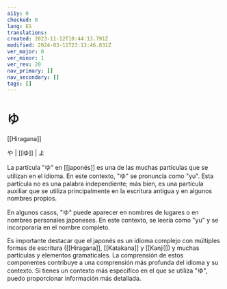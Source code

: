 ```yaml
---
a11y: 0
checked: 0
lang: ES
translations: 
created: 2023-11-12T10:44:13.791Z
modified: 2024-03-11T23:13:46.831Z
ver_major: 0
ver_minor: 1
ver_rev: 20
nav_primary: []
nav_secondary: []
tags: []
---
```

# ゆ

[[Hiragana]]

や | [[ゆ]] | よ

La partícula "ゆ" en [[japonés]] es una de las muchas partículas que se utilizan en el idioma. En este contexto, "ゆ" se pronuncia como "yu". Esta partícula no es una palabra independiente; más bien, es una partícula auxiliar que se utiliza principalmente en la escritura antigua y en algunos nombres propios.

En algunos casos, "ゆ" puede aparecer en nombres de lugares o en nombres personales japoneses. En este contexto, se leería como "yu" y se incorporaría en el nombre completo.

Es importante destacar que el japonés es un idioma complejo con múltiples formas de escritura ([[Hiragana]], [[Katakana]] y [[Kanji]]) y muchas partículas y elementos gramaticales. La comprensión de estos componentes contribuye a una comprensión más profunda del idioma y su contexto. Si tienes un contexto más específico en el que se utiliza "ゆ", puedo proporcionar información más detallada.